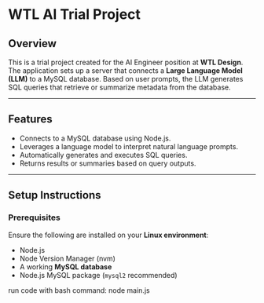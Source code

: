 # WTL AI Trial Project

## Overview

This is a trial project created for the AI Engineer position at **WTL Design**. The application sets up a server that connects a **Large Language Model (LLM)** to a MySQL database. Based on user prompts, the LLM generates SQL queries that retrieve or summarize metadata from the database.

---

## Features

- Connects to a MySQL database using Node.js.
- Leverages a language model to interpret natural language prompts.
- Automatically generates and executes SQL queries.
- Returns results or summaries based on query outputs.

---

## Setup Instructions

### Prerequisites

Ensure the following are installed on your **Linux environment**:

- Node.js
- Node Version Manager (nvm)
- A working **MySQL database**
- Node.js MySQL package (`mysql2` recommended)

run code with bash command:
node main.js
